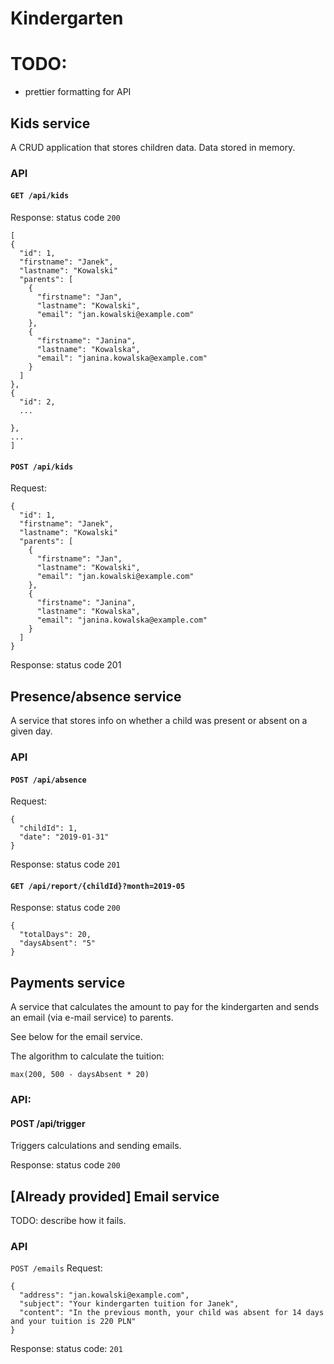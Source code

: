 # Kindergarten

# TODO:
- prettier formatting for API


## Kids service
A CRUD application that stores children data.
Data stored in memory.

### API

#### `GET /api/kids`

Response: status code `200`
```
[
{
  "id": 1,
  "firstname": "Janek",
  "lastname": "Kowalski"
  "parents": [
    {
      "firstname": "Jan",
      "lastname": "Kowalski",
      "email": "jan.kowalski@example.com"
    },
    {
      "firstname": "Janina",
      "lastname": "Kowalska",
      "email": "janina.kowalska@example.com"
    }
  ]
},
{
  "id": 2,
  ...

},
...
]
```


#### `POST /api/kids`

Request:
```
{
  "id": 1,
  "firstname": "Janek",
  "lastname": "Kowalski"
  "parents": [
    {
      "firstname": "Jan",
      "lastname": "Kowalski",
      "email": "jan.kowalski@example.com"
    },
    {
      "firstname": "Janina",
      "lastname": "Kowalska",
      "email": "janina.kowalska@example.com"
    }
  ]
}
```
Response: status code 201

## Presence/absence service

A service that stores info on whether a child was present or absent on a given day.

### API

#### `POST /api/absence`
Request:
```
{
  "childId": 1,
  "date": "2019-01-31"
}
```
Response: status code `201`

#### `GET /api/report/{childId}?month=2019-05`

Response: status code `200`
```
{
  "totalDays": 20,
  "daysAbsent": "5"
}
```


## Payments service
A service that calculates the amount to pay for the kindergarten and sends an email (via e-mail service) to parents.

See below for the email service.

The algorithm to calculate the tuition:
```
max(200, 500 - daysAbsent * 20)
```

### API:

#### POST /api/trigger

Triggers calculations and sending emails.

Response: status code `200`

## [Already provided] Email service

TODO: describe how it fails.

### API
`POST /emails`
Request:
```
{
  "address": "jan.kowalski@example.com",
  "subject": "Your kindergarten tuition for Janek",
  "content": "In the previous month, your child was absent for 14 days and your tuition is 220 PLN"
}
```

Response: status code: `201`

